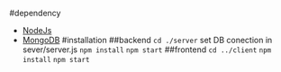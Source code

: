 #dependency
- [NodeJs](https://nodejs.org/en/)
- [MongoDB](https://www.mongodb.com/)
#installation
##backend
`cd ./server`
 set DB conection in  sever/server.js
`npm install`
`npm start`
##frontend
`cd ../client`
`npm install`
`npm start`
